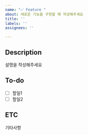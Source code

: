 ```yaml
---
name: "✅ Feature "
about: 새로운 기능을 구현할 때 작성해주세요
title: ''
labels: ''
assignees: ''

---
```


## Description
설명을 작성해주세요

## To-do
- [ ] 할일1
- [ ] 할일2

## ETC
기타사항
